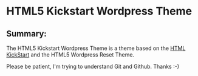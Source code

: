 #  HTML5 Kickstart Wordpress Theme

## Summary:

The HTML5 Kickstart Wordpress Theme is a theme based on the [HTML KickStart](http://www.99lime.com/elements/) and the HTML5 Wordpress Reset Theme.

Please be patient, I'm trying to understand Git and Github. Thanks :-) 
